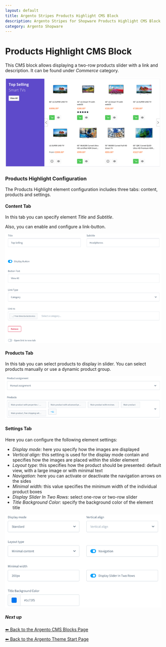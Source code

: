 ```yaml
---
layout: default
title: Argento Stripes Products Highlight CMS Block
description: Argento Stripes for Shopware Products Highlight CMS Block
category: Argento Shopware
---
```


# Products Highlight CMS Block

This CMS block allows displaying a two-row products slider with a link and description. It can be found under *Commerce* category.

![Argento Shopware Products Highlight](/images/shopware/cms/highlight.png)

### Products Highlight Configuration

The Products Highlight element configuration includes three tabs: content, products and settings.

#### Content Tab

In this tab you can specify element *Title* and *Subtitle*.

Also, you can enable and configure a link-button.

![Argento Shopware Products Highlight Content Tab](/images/shopware/cms/highlight-content.png)

#### Products Tab

In this tab you can select products to display in slider. You can select products manually or use a dynamic product group.

![Argento Shopware Products Highlight Products Tab](/images/shopware/cms/highlight-products.png)

#### Settings Tab

Here you can configure the following element settings:

- *Display mode:* here you specify how the images are displayed
- *Vertical align:* this setting is used for the display mode contain and specifies how the images are placed within the slider element
- *Layout type:* this specifies how the product should be presented: default view, with a large image or with minimal text
- *Navigation:* here you can activate or deactivate the navigation arrows on the sides
- *Minimal width:* this value specifies the minimum width of the individual product boxes
- *Display Slider In Two Rows:* select one-row or two-row slider
- *Title Background Color:* specify the background color of the element title

![Argento Shopware Products Highlight Settings Tab](/images/shopware/cms/highlight-settings.png)

##### Next up

[⬅ Back to the Argento CMS Blocks Page](..)

[⬅ Back to the Argento Theme Start Page](../..)
